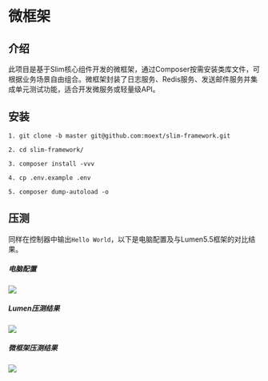 # 微框架
## 介绍
此项目是基于Slim核心组件开发的微框架，通过Composer按需安装类库文件，可根据业务场景自由组合。微框架封装了日志服务、Redis服务、发送邮件服务并集成单元测试功能，适合开发微服务或轻量级API。

## 安装
```
1. git clone -b master git@github.com:moext/slim-framework.git
```
```
2. cd slim-framework/
```
```
3. composer install -vvv
```
```
4. cp .env.example .env
```
```
5. composer dump-autoload -o
```

## 压测
同样在控制器中输出`Hello World`，以下是电脑配置及与Lumen5.5框架的对比结果。

##### 电脑配置
![](http://moext.io/images/mac.png)

##### Lumen压测结果
![](http://moext.io/images/lumen.png)

##### 微框架压测结果
![](http://moext.io/images/slim.png)

